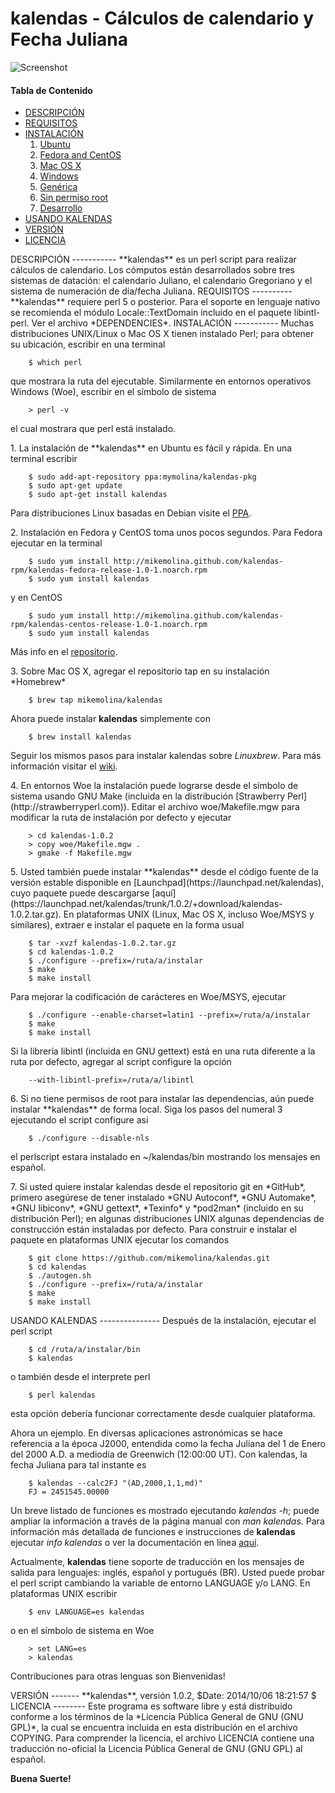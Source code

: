 kalendas - Cálculos de calendario y Fecha Juliana
=================================================

![Screenshot](https://github.com/mikemolina/kalendas/wiki/images/01_gterm.png)

#### Tabla de Contenido
* [DESCRIPCIÓN](#description)
* [REQUISITOS](#require)
* [INSTALACIÓN](#install)
  1. [Ubuntu](#debian)
  2. [Fedora and CentOS](#rhel)
  3. [Mac OS X](#mac)
  4. [Windows](#win)
  5. [Genérica](#unix)
  6. [Sin permiso root](#noroot)
  7. [Desarrollo](#dev)
* [USANDO KALENDAS](#use)
* [VERSIÓN](#version)
* [LICENCIA](#license)

<a name="description"/>
DESCRIPCIÓN
-----------
**kalendas** es un perl script para realizar cálculos de calendario.
Los cómputos están desarrollados sobre tres sistemas de datación:
el calendario Juliano, el calendario Gregoriano y el sistema de
numeración de día/fecha Juliana.

<a name="require"/>
REQUISITOS
----------
**kalendas** requiere perl 5 o posterior. Para el soporte en lenguaje
nativo se recomienda el módulo Locale::TextDomain incluido en el
paquete libintl-perl. Ver el archivo *DEPENDENCIES*.

<a name="install"/>
INSTALACIÓN
-----------
Muchas distribuciones UNIX/Linux o Mac OS X tienen instalado Perl;
para obtener su ubicación, escribir en una terminal

        $ which perl
que mostrara la ruta del ejecutable. Similarmente en entornos
operativos Windows (Woe), escribir en el símbolo de sistema

        > perl -v
el cual mostrara que perl está instalado.

<a name="debian"/>
1. La instalación de **kalendas** en Ubuntu es fácil y rápida. En una
terminal escribir

        $ sudo add-apt-repository ppa:mymolina/kalendas-pkg
        $ sudo apt-get update
        $ sudo apt-get install kalendas
Para distribuciones Linux basadas en Debian visite el [PPA](https://launchpad.net/~mymolina/+archive/ubuntu/kalendas-pkg).

<a name="rhel"/>
2. Instalación en Fedora y CentOS toma unos pocos segundos. Para
Fedora ejecutar en la terminal

        $ sudo yum install http://mikemolina.github.com/kalendas-rpm/kalendas-fedora-release-1.0-1.noarch.rpm
        $ sudo yum install kalendas
y en CentOS

        $ sudo yum install http://mikemolina.github.com/kalendas-rpm/kalendas-centos-release-1.0-1.noarch.rpm
        $ sudo yum install kalendas
Más info en el [repositorio](http://mikemolina.github.io/kalendas-rpm/).

<a name="mac"/>
3. Sobre Mac OS X, agregar el repositorio tap en su instalación *Homebrew*

        $ brew tap mikemolina/kalendas
Ahora puede instalar **kalendas** simplemente con

        $ brew install kalendas
Seguir los mismos pasos para instalar kalendas sobre *Linuxbrew*. Para más información visitar el
[wiki](https://github.com/mikemolina/kalendas/wiki/kalendas-on-homebrew).

<a name="win"/>
4. En entornos Woe la instalación puede lograrse desde
el símbolo de sistema usando GNU Make (incluida en la distribución
[Strawberry Perl](http://strawberryperl.com)). Editar el archivo
woe/Makefile.mgw para modificar la ruta de instalación por defecto
y ejecutar

        > cd kalendas-1.0.2
        > copy woe/Makefile.mgw .
        > gmake -f Makefile.mgw

<a name="unix"/>
5. Usted también puede instalar **kalendas** desde el código fuente de
la versión estable disponible en [Launchpad](https://launchpad.net/kalendas),
cuyo paquete puede descargarse [aquí](https://launchpad.net/kalendas/trunk/1.0.2/+download/kalendas-1.0.2.tar.gz).
En plataformas UNIX (Linux, Mac OS X, incluso Woe/MSYS y similares),
extraer e instalar el paquete en la forma usual

        $ tar -xvzf kalendas-1.0.2.tar.gz
        $ cd kalendas-1.0.2
        $ ./configure --prefix=/ruta/a/instalar
        $ make
        $ make install
Para mejorar la codificación de carácteres en Woe/MSYS, ejecutar

        $ ./configure --enable-charset=latin1 --prefix=/ruta/a/instalar
        $ make
        $ make install
Si la librería libintl (incluida en GNU gettext) está en una ruta
diferente a la ruta por defecto, agregar al script configure la
opción

        --with-libintl-prefix=/ruta/a/libintl

<a name="noroot"/>
6. Si no tiene permisos de root para instalar las dependencias, aún
puede instalar **kalendas** de forma local. Siga los pasos del numeral
3 ejecutando el script configure asi

        $ ./configure --disable-nls
el perlscript estara instalado en ~/kalendas/bin mostrando los mensajes
en español.

<a name="dev"/>
7. Si usted quiere instalar kalendas desde el repositorio git
en *GitHub*, primero asegúrese de tener instalado *GNU Autoconf*,
*GNU Automake*, *GNU libiconv*, *GNU gettext*, *Texinfo* y *pod2man* (incluido
en su distribución Perl); en algunas distribuciones UNIX algunas
dependencias de construcción están instaladas por defecto.
Para construir e instalar el paquete en plataformas UNIX ejecutar los
comandos

        $ git clone https://github.com/mikemolina/kalendas.git
        $ cd kalendas
        $ ./autogen.sh
        $ ./configure --prefix=/ruta/a/instalar
        $ make
        $ make install

<a name="use"/>
USANDO KALENDAS
---------------
Después de la instalación, ejecutar el perl script

        $ cd /ruta/a/instalar/bin
        $ kalendas
o también desde el interprete perl

        $ perl kalendas
esta opción debería funcionar correctamente desde cualquier plataforma.

Ahora un ejemplo. En diversas aplicaciones astronómicas se hace
referencia a la época J2000, entendida como la fecha Juliana del 1
de Enero del 2000 A.D. a mediodía de Greenwich (12:00:00 UT). Con
kalendas, la fecha Juliana para tal instante es

        $ kalendas --calc2FJ "(AD,2000,1,1,md)"
        FJ = 2451545.00000
Un breve listado de funciones es mostrado ejecutando *kalendas -h*; puede
ampliar la información a través de la página manual con *man kalendas*.
Para información más detallada de funciones e instrucciones de **kalendas**
ejecutar *info kalendas* o ver la documentación en línea [aquí](https://launchpad.net/kalendas/trunk/1.0.2/+download/kalendas-doc.pdf).

Actualmente, **kalendas** tiene soporte de traducción en los mensajes de
salida para lenguajes: inglés, español y portugués (BR). Usted puede probar
el perl script cambiando la variable de entorno LANGUAGE y/o LANG. En
plataformas UNIX escribir

        $ env LANGUAGE=es kalendas
o en el símbolo de sistema en Woe

        > set LANG=es
        > kalendas
Contribuciones para otras lenguas son Bienvenidas!

<a name="version"/>
VERSIÓN
-------
**kalendas**, versión 1.0.2, $Date: 2014/10/06 18:21:57 $

<a name="license"/>
LICENCIA
--------
Este programa es software libre y está distribuido conforme a los
términos de la *Licencia Pública General de GNU (GNU GPL)*, la cual
se encuentra incluida en esta distribución en el archivo COPYING.
Para comprender la licencia, el archivo LICENCIA contiene una
traducción no-oficial la Licencia Pública General de GNU (GNU GPL)
al español.

**Buena Suerte!**
